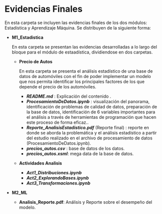 # Evidencias Finales
En esta carpeta se incluyen las evidencias finales de los dos módulos: Estadística y Aprendizaje Máquina. Se distribuyen de la siguiente forma:

* **M1_Estadistica**
  
  En esta carpeta se presentan las evidencias desarrolladas a lo largo del bloque para el módulo de estaadística, dividiendose en dos carpetas.

  * **Precio de Autos**

    En esta carpeta se presenta el análisis estadístico de una base de datos de automóviles con el fin de poder implementar un modelo que nos permita  identificar los principales factores de los que depende el precio de los automóviles.
    
    * _**README.md**_ : Explicación del contenido .
    * _**ProcesamientoDeDatos.ipynb**_ : visualización del panorama, identificación de problemas de calidad de datos, preparación de la base de datos, identificación de 6 variables importantes para el análisis a través de herramientas de programación que hacen este proceso de forma eficaz..
    * _**Reporte_AnalisisEstadistico.pdf**_ (Reporte final) : reporte en donde se aborda la problemática y el análisis estadístico a partir del estudio realizado en el archivo de procesamiento de datos (ProcesamientoDeDatos.ipynb).
    * _**precios_autos.csv**_ : base de datos de los datos.
    * _**precios_autos.xsml**_: mega data de la base de datos.
      
  *  **Actividades Analisis**
      * _**Act1_Distribuciones.ipynb**_
      * _**Act2_ExplorandoBases.ipynb**_
      * _**Act3_Transformaciones.ipynb**_

* **M2_ML**
    * **Analisis_Reporte.pdf**: Análisis y Reporte sobre el desempeño del modelo.
